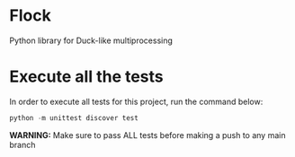 # Flock

Python library for Duck-like multiprocessing 

# Execute all the tests

In order to execute all tests for this project, run the command below:

``` python
python -m unittest discover test
```


**WARNING:** Make sure to pass ALL tests before making a push to any main branch
